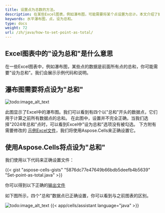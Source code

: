 ```yaml
---
title: 设置点为总数的方法。
description: 在某些Excel图表，例如瀑布图，可能需要将某个点设置为总计。本文介绍了如何使用Aspose.Cells实现。 
keywords: 水平瀑布图，点，设为总和。
type: docs
weight: 72
url: /zh/java/how-to-set-point-as-total/
---
```


## Excel图表中的"设为总和"是什么意思

在一些Excel图表中，例如瀑布图，某些点的数据是前面所有点的总和，你可能需要"设为总和"。我们会展示示例代码和说明。

## 瀑布图需要将点设为"总和" 

![todo:image_alt_text](set-as-total1.png)

此图显示了Excel中的瀑布图。我们可以看到有四个以"总和"开头的数据点，它们用于计算之前所有数据点的总和。
在此图中，设置并不完全正确，当我们选择"2024年总和"点时，可以看到Excel中"设为总和"选项没有被勾选。
下方附有需要修改的 [示例Excel文件](SampleSheet.xlsx)，我们将使用Aspose.Cells来正确设置它。

## 使用Aspose.Cells将点设为"总和" 

我们使用以下代码来正确设置文件：

{{< gist "aspose-cells-gists" "5876dc77e47649b66bdb5deefb4b5639" "Set-point-as-total.java" >}}

你可以得到以下正确的[输出文件](output.xlsx)

如下图所示，四个"总和"数据点已正确设置，你可以看到与之前图表的区别。

![todo:image_alt_text](set-as-total2.png)
{{< app/cells/assistant language="java" >}}
